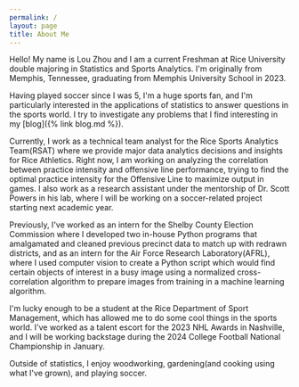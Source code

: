 ```yaml
---
permalink: /
layout: page
title: About Me
---
```


Hello! My name is Lou Zhou and I am a current Freshman at Rice University double majoring in Statistics and Sports Analytics. I'm originally from Memphis, Tennessee, graduating from Memphis University School in 2023.

Having played soccer since I was 5, I'm a huge sports fan, and I'm particularly interested in the applications of statistics to answer questions in the sports world. I try to investigate any problems that I find interesting in my [blog]({% link blog.md %}).

Currently, I work as a technical team analyst for the Rice Sports Analytics Team(RSAT) where we provide major data analytics decisions and insights for Rice Athletics. Right now, I am working on analyzing the correlation between practice intensity and offensive line performance, trying to find the optimal practice intensity for the Offensive Line to maximize output in games. I also work as a research assistant under the mentorship of Dr. Scott Powers in his lab, where I will be working on a soccer-related project starting next academic year.

Previously, I've worked as an intern for the Shelby County Election Commission where I developed two in-house Python programs that amalgamated and cleaned previous precinct data to match up with redrawn districts, and as an intern for the Air Force Research Laboratory(AFRL), where I used computer vision to create a Python script which would find certain objects of interest in a busy image using a normalized cross-correlation algorithm to prepare images from training in a machine learning algorithm.

I'm lucky enough to be a student at the Rice Department of Sport Management, which has allowed me to do some cool things in the sports world. I've worked as a talent escort for the 2023 NHL Awards in Nashville, and I will be working backstage during the 2024 College Football National Championship in January.

Outside of statistics, I enjoy woodworking, gardening(and cooking using what I've grown), and playing soccer.


